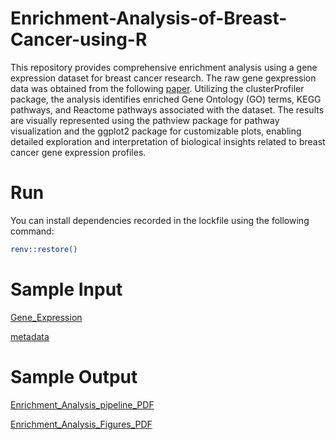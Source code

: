 # Enrichment-Analysis-of-Breast-Cancer-using-R
This repository provides comprehensive enrichment analysis using a gene expression dataset for breast cancer research. The raw gene gexpression data was obtained from the following [paper](https://www.ncbi.nlm.nih.gov/pmc/articles/PMC8762060/). Utilizing the clusterProfiler package, the analysis identifies enriched Gene Ontology (GO) terms, KEGG pathways, and Reactome pathways associated with the dataset. The results are visually represented using the pathview package for pathway visualization and the ggplot2 package for customizable plots, enabling detailed exploration and interpretation of biological insights related to breast cancer gene expression profiles.

# Run
You can install dependencies recorded in the lockfile using the following command:
```bash
renv::restore()
```

# Sample Input
[Gene_Expression](https://raw.githubusercontent.com/lamamedhat/Enrichment-Analysis-of-Breast-Cancer-using-R/main/Data/GSE183947_fpkm.csv)

[metadata](https://raw.githubusercontent.com/lamamedhat/Enrichment-Analysis-of-Breast-Cancer-using-R/main/Data/metadata.csv)

# Sample Output
[Enrichment_Analysis_pipeline_PDF](https://github.com/lamamedhat/Enrichment-Analysis-of-Breast-Cancer-using-R/blob/main/outputs/Enrichment_analysis.pdf)

[Enrichment_Analysis_Figures_PDF](https://github.com/lamamedhat/Enrichment-Analysis-of-Breast-Cancer-using-R/blob/main/outputs/Enrichment%20Analysis%20Figures%20of%20Breast%20Cancer.pdf)
